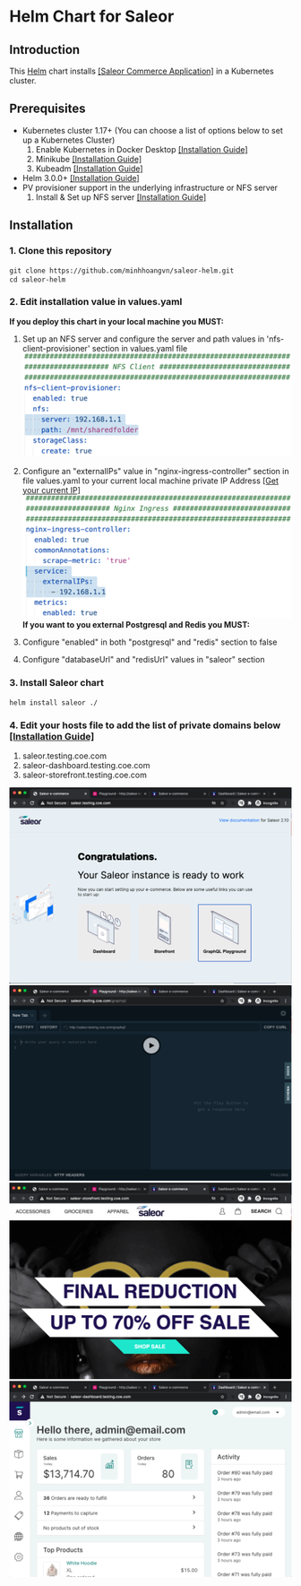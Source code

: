 # Helm Chart for Saleor

## Introduction

This [Helm](https://github.com/kubernetes/helm) chart installs [[Saleor Commerce Application]](https://github.com/mirumee/saleor) in a Kubernetes cluster.

## Prerequisites

- Kubernetes cluster 1.17+ (You can choose a list of options below to set up a Kubernetes Cluster)
  1. Enable Kubernetes in Docker Desktop [[Installation Guide]](https://birthday.play-with-docker.com/kubernetes-docker-desktop/)
  2. Minikube [[Installation Guide]](https://kubernetes.io/vi/docs/tasks/tools/install-minikube/)
  3. Kubeadm [[Installation Guide]](https://kubernetes.io/docs/setup/production-environment/tools/kubeadm/install-kubeadm/)
- Helm 3.0.0+ [[Installation Guide]](https://helm.sh/docs/intro/install/)
- PV provisioner support in the underlying infrastructure or NFS server
  1. Install & Set up NFS server [[Installation Guide]](https://www.tutorialspoint.com/how-to-install-and-configure-nfs-server-on-linux)

## Installation

### 1. Clone this repository

```
git clone https://github.com/minhhoangvn/saleor-helm.git
cd saleor-helm
```

### 2. Edit installation value in values.yaml

**If you deploy this chart in your local machine you MUST:**

1. Set up an NFS server and configure the server and path values in 'nfs-client-provisioner' section in values.yaml file
   ![NFS Config Data](/images/5.png)
2. Configure an "externalIPs" value in "nginx-ingress-controller" section in file values.yaml to your current local machine private IP Address [[Get your current IP]](https://www.cyberciti.biz/faq/how-to-find-my-public-ip-address-from-command-line-on-a-linux/)
   ![Ingress IP Config Data](/images/6.png)
   **If you want to you external Postgresql and Redis you MUST:**

3. Configure "enabled" in both "postgresql" and "redis" section to false
4. Configure "databaseUrl" and "redisUrl" values in "saleor" section

### 3. Install Saleor chart

```
helm install saleor ./
```

### 4. Edit your hosts file to add the list of private domains below [[Installation Guide]](https://www.tecmint.com/setup-local-dns-using-etc-hosts-file-in-linux/)

1. saleor.testing.coe.com
2. saleor-dashboard.testing.coe.com
3. saleor-storefront.testing.coe.com

![Home](/images/1.png)
![GraphQL-Playground](/images/2.png)
![Storefront](/images/3.png)
![Dashboard](/images/4.png)
